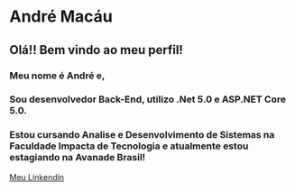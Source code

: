 <!--
### Hi there 👋
**AndreMacau/AndreMacau** is a ✨ _special_ ✨ repository because its `README.md` (this file) appears on your GitHub profile.

Here are some ideas to get you started:

- 🔭 I’m currently working on ...
- 🌱 I’m currently learning ...
- 👯 I’m looking to collaborate on ...
- 🤔 I’m looking for help with ...
- 💬 Ask me about ...
- 📫 How to reach me: ...
- 😄 Pronouns: ...
- ⚡ Fun fact: ...
-->
# André Macáu

## Olá!! Bem vindo ao meu perfil!
### Meu nome é André e,
### Sou desenvolvedor Back-End, utilizo .Net 5.0 e ASP.NET Core 5.0.
### Estou cursando Analise e Desenvolvimento de Sistemas na Faculdade Impacta de Tecnologia e atualmente estou estagiando na Avanade Brasil!
[Meu Linkendin](https://www.linkedin.com/in/andre-macau83/)
